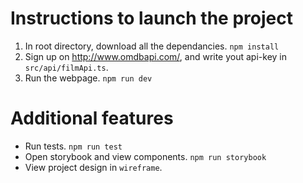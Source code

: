 # Instructions to launch the project

1. In root directory, download all the dependancies. `npm install`
2. Sign up on http://www.omdbapi.com/, and write yout api-key in `src/api/filmApi.ts`.
3. Run the webpage. `npm run dev`

# Additional features

- Run tests. `npm run test`
- Open storybook and view components. `npm run storybook`
- View project design in `wireframe`.